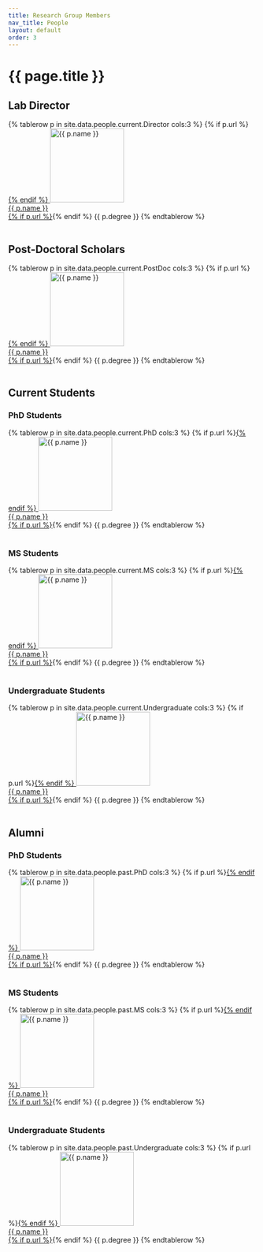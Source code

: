 ```yaml
---
title: Research Group Members
nav_title: People
layout: default
order: 3
---
```


# {{ page.title }}

## Lab Director
<table>
{% tablerow p in site.data.people.current.Director cols:3 %}
{% if p.url %}<a href="{{ p.url }}">{% endif %}
<img src="{{ p.pic }}" alt="{{ p.name }}" title="{{ p.name }}" style="width:150px;" /><br />
{{ p.name }}<br />
{% if p.url %}</a>{% endif %}
{{ p.degree }}
{% endtablerow %}
</table>

## Post-Doctoral Scholars
<table>
{% tablerow p in site.data.people.current.PostDoc cols:3 %}
{% if p.url %}<a href="{{ p.url }}">{% endif %}
<img src="{{ p.pic }}" alt="{{ p.name }}" title="{{ p.name }}" style="width:150px;" /><br />
{{ p.name }}<br />
{% if p.url %}</a>{% endif %}
{{ p.degree }}
{% endtablerow %}
</table>

## Current Students

### PhD Students
<table>
{% tablerow p in site.data.people.current.PhD cols:3 %}
{% if p.url %}<a href="{{ p.url }}">{% endif %}
<img src="{{ p.pic }}" alt="{{ p.name }}" title="{{ p.name }}" style="width:150px;" /><br />
{{ p.name }}<br />
{% if p.url %}</a>{% endif %}
{{ p.degree }}
{% endtablerow %}
</table>

### MS Students
<table>
{% tablerow p in site.data.people.current.MS cols:3 %}
{% if p.url %}<a href="{{ p.url }}">{% endif %}
<img src="{{ p.pic }}" alt="{{ p.name }}" title="{{ p.name }}" style="width:150px;" /><br />
{{ p.name }}<br />
{% if p.url %}</a>{% endif %}
{{ p.degree }}
{% endtablerow %}
</table>

### Undergraduate Students

<table>

{% tablerow p in site.data.people.current.Undergraduate cols:3 %}
{% if p.url %}<a href="{{ p.url }}">{% endif %}
<img src="{{ p.pic }}" alt="{{ p.name }}" title="{{ p.name }}" style="width:150px;" /><br />
{{ p.name }}<br />
{% if p.url %}</a>{% endif %}
{{ p.degree }}
{% endtablerow %}
</table>

## Alumni

### PhD Students
<table>
{% tablerow p in site.data.people.past.PhD cols:3 %}
{% if p.url %}<a href="{{ p.url }}">{% endif %}
<img src="{{ p.pic }}" alt="{{ p.name }}" title="{{ p.name }}" style="width:150px;" /><br />
{{ p.name }}<br />
{% if p.url %}</a>{% endif %}
{{ p.degree }}
{% endtablerow %}
</table>

### MS Students
<table>
{% tablerow p in site.data.people.past.MS cols:3 %}
{% if p.url %}<a href="{{ p.url }}">{% endif %}
<img src="{{ p.pic }}" alt="{{ p.name }}" title="{{ p.name }}" style="width:150px;" /><br />
{{ p.name }}<br />
{% if p.url %}</a>{% endif %}
{{ p.degree }}
{% endtablerow %}
</table>

### Undergraduate Students

<table>

{% tablerow p in site.data.people.past.Undergraduate cols:3 %}
{% if p.url %}<a href="{{ p.url }}">{% endif %}
<img src="{{ p.pic }}" alt="{{ p.name }}" title="{{ p.name }}" style="width:150px;" /><br />
{{ p.name }}<br />
{% if p.url %}</a>{% endif %}
{{ p.degree }}
{% endtablerow %}

</table>

